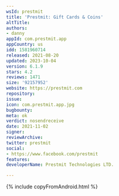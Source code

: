 ```yaml
---
wsId: prestmit
title: 'Prestmit: Gift Cards & Coins'
altTitle: 
authors:
- danny
appId: com.prestmit.app
appCountry: us
idd: 1581960714
released: 2021-08-20
updated: 2023-10-04
version: 6.1.9
stars: 4.2
reviews: 1471
size: '92157952'
website: https://prestmit.com
repository: 
issue: 
icon: com.prestmit.app.jpg
bugbounty: 
meta: ok
verdict: nosendreceive
date: 2021-11-02
signer: 
reviewArchive: 
twitter: prestmit
social:
- https://www.facebook.com/prestmit
features: 
developerName: Prestmit Technologies LTD.

---
```


{% include copyFromAndroid.html %}
